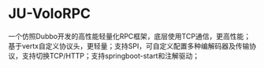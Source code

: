 # JU-VoloRPC
一个仿照Dubbo开发的高性能轻量化RPC框架，底层使用TCP通信，更高性能；基于vertx自定义协议头，更轻量；支持SPI，可自定义配置多种编解码器及传输协议，支持切换TCP/HTTP；支持springboot-start和注解驱动；